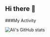 ## Hi there 👋

###My Activity

![Ali's GitHub stats](https://github-readme-stats.vercel.app/api?username=Alisouri7&show_icons=true&theme=onedark)
